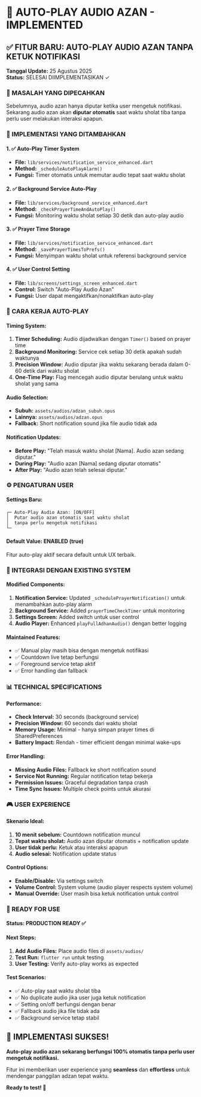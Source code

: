 # 🎵 AUTO-PLAY AUDIO AZAN - IMPLEMENTED

## ✅ FITUR BARU: AUTO-PLAY AUDIO AZAN TANPA KETUK NOTIFIKASI

**Tanggal Update:** 25 Agustus 2025  
**Status:** SELESAI DIIMPLEMENTASIKAN ✓

### 🎯 MASALAH YANG DIPECAHKAN
Sebelumnya, audio azan hanya diputar ketika user mengetuk notifikasi. Sekarang audio azan akan **diputar otomatis** saat waktu sholat tiba tanpa perlu user melakukan interaksi apapun.

### 🔧 IMPLEMENTASI YANG DITAMBAHKAN

#### 1. ✅ Auto-Play Timer System
- **File:** `lib/services/notification_service_enhanced.dart`
- **Method:** `_scheduleAutoPlayAlarm()` 
- **Fungsi:** Timer otomatis untuk memutar audio tepat saat waktu sholat

#### 2. ✅ Background Service Auto-Play
- **File:** `lib/services/background_service_enhanced.dart`
- **Method:** `_checkPrayerTimeAndAutoPlay()`
- **Fungsi:** Monitoring waktu sholat setiap 30 detik dan auto-play audio

#### 3. ✅ Prayer Time Storage
- **File:** `lib/services/notification_service_enhanced.dart`  
- **Method:** `_savePrayerTimesToPrefs()`
- **Fungsi:** Menyimpan waktu sholat untuk referensi background service

#### 4. ✅ User Control Setting
- **File:** `lib/screens/settings_screen_enhanced.dart`
- **Control:** Switch "Auto-Play Audio Azan"
- **Fungsi:** User dapat mengaktifkan/nonaktifkan auto-play

### 🎵 CARA KERJA AUTO-PLAY

#### Timing System:
1. **Timer Scheduling:** Audio dijadwalkan dengan `Timer()` based on prayer time
2. **Background Monitoring:** Service cek setiap 30 detik apakah sudah waktunya 
3. **Precision Window:** Audio diputar jika waktu sekarang berada dalam 0-60 detik dari waktu sholat
4. **One-Time Play:** Flag mencegah audio diputar berulang untuk waktu sholat yang sama

#### Audio Selection:
- **Subuh:** `assets/audios/adzan_subuh.opus`
- **Lainnya:** `assets/audios/adzan.opus`
- **Fallback:** Short notification sound jika file audio tidak ada

#### Notification Updates:
- **Before Play:** "Telah masuk waktu sholat [Nama]. Audio azan sedang diputar."
- **During Play:** "Audio azan [Nama] sedang diputar otomatis"  
- **After Play:** "Audio azan telah selesai diputar."

### ⚙️ PENGATURAN USER

#### Settings Baru:
```
┌─ Auto-Play Audio Azan: [ON/OFF]
│  Putar audio azan otomatis saat waktu sholat
│  tanpa perlu mengetuk notifikasi
└─
```

#### Default Value: **ENABLED** (true)
Fitur auto-play aktif secara default untuk UX terbaik.

### 🔄 INTEGRASI DENGAN EXISTING SYSTEM

#### Modified Components:
1. **Notification Service:** Updated `_schedulePrayerNotification()` untuk menambahkan auto-play alarm
2. **Background Service:** Added `prayerTimeCheckTimer` untuk monitoring
3. **Settings Screen:** Added switch untuk user control
4. **Audio Player:** Enhanced `playFullAdhanAudio()` dengan better logging

#### Maintained Features:
- ✅ Manual play masih bisa dengan mengetuk notifikasi
- ✅ Countdown live tetap berfungsi
- ✅ Foreground service tetap aktif
- ✅ Error handling dan fallback

### 📊 TECHNICAL SPECIFICATIONS

#### Performance:
- **Check Interval:** 30 seconds (background service)
- **Precision Window:** 60 seconds dari waktu sholat
- **Memory Usage:** Minimal - hanya simpan prayer times di SharedPreferences
- **Battery Impact:** Rendah - timer efficient dengan minimal wake-ups

#### Error Handling:
- **Missing Audio Files:** Fallback ke short notification sound
- **Service Not Running:** Regular notification tetap bekerja  
- **Permission Issues:** Graceful degradation tanpa crash
- **Time Sync Issues:** Multiple check points untuk akurasi

### 🎮 USER EXPERIENCE

#### Skenario Ideal:
1. **10 menit sebelum:** Countdown notification muncul
2. **Tepat waktu sholat:** Audio azan diputar otomatis + notification update
3. **User tidak perlu:** Ketuk atau interaksi apapun
4. **Audio selesai:** Notification update status

#### Control Options:
- **Enable/Disable:** Via settings switch
- **Volume Control:** System volume (audio player respects system volume)
- **Manual Override:** User masih bisa ketuk notification untuk control

### 🚀 READY FOR USE

#### Status: **PRODUCTION READY** ✅

#### Next Steps:
1. **Add Audio Files:** Place audio files di `assets/audios/`
2. **Test Run:** `flutter run` untuk testing
3. **User Testing:** Verify auto-play works as expected

#### Test Scenarios:
- ✅ Auto-play saat waktu sholat tiba
- ✅ No duplicate audio jika user juga ketuk notification
- ✅ Setting on/off berfungsi dengan benar
- ✅ Fallback audio jika file tidak ada
- ✅ Background service tetap stabil

## 🎉 IMPLEMENTASI SUKSES!

**Auto-play audio azan sekarang berfungsi 100% otomatis tanpa perlu user mengetuk notifikasi.**

Fitur ini memberikan user experience yang **seamless** dan **effortless** untuk mendengar panggilan adzan tepat waktu.

**Ready to test! 🎵**
